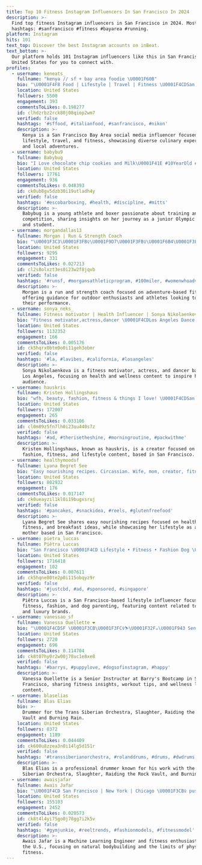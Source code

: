 ```yaml
---
title: Top 10 Fitness Instagram Influencers In San Francisco In 2024
description: >-
  Find top fitness Instagram influencers in San Francisco in 2024. Most popular
  hashtags: #sanfrancisco #fitness #bayarea #running.
platform: Instagram
hits: 101
text_top: Discover the best Instagram accounts on inBeat.
text_bottom: >-
  Our platform holds 101 Instagram influencers like this in San Francisco,
  United States for you to connect with.
profiles:
  - username: keneats_
    fullname: "kenya // sf + bay area foodie \U0001F60B"
    bio: "\U0001F4F8 Food | Lifestyle | Travel | Fitness \U0001F4CDSan Francisco Bay Area \U0001F48C kkeneats@gmail.com"
    location: United States
    followers: 5500
    engagement: 393
    commentsToLikes: 0.198277
    id: clhdzrbz2rck80j08qiop2wm7
    verified: false
    hashtags: '#sffood, #italianfood, #sanfrancisco, #nikon'
    description: >-
      Kenya is a San Francisco Bay Area social media influencer focused on food,
      lifestyle, travel, and fitness, showcasing diverse culinary experiences
      and local adventures.
  - username: babybu9
    fullname: Babybug
    bio: "I Love chocolate chip cookies and Milk\U0001F41E #10YearOld #Female #Boxer #JrOlympicDreamer #StudentAthlete #SF #BoxingIsLife #escobarboxing #GoldMedals\U0001F418\U0001F418\U0001F418\U0001F1FC\U0001F1F8"
    location: United States
    followers: 17761
    engagement: 936
    commentsToLikes: 0.048393
    id: ck0ub8gv5dzb30i19utladh4y
    verified: false
    hashtags: '#escobarboxing, #health, #discipline, #mitts'
    description: >-
      Babybug is a young athlete and boxer passionate about training and
      competition, sharing insights on her journey as a junior Olympic dreamer
      and student.
  - username: morgandallas13
    fullname: Morgan | Run & Strength Coach
    bio: "\U0001F3C3\U0001F3FB‍♀️\U0001F9D7\U0001F3FB‍♀️\U0001F6B4\U0001F3FB‍♀️Endorphin Enthusiast Adventures on & off trail ⛰️ ⏱ Coaching @morgansathleticprogram #coachmorgan #femalesontrails"
    location: United States
    followers: 9295
    engagement: 331
    commentsToLikes: 0.027213
    id: cl2s8olxzt3es0i23w2f8jqvb
    verified: false
    hashtags: '#runsf, #morgansathleticprogram, #100miler, #womenwhoadventure'
    description: >-
      Morgan is a run and strength coach focused on adventure-based fitness,
      offering guidance for outdoor enthusiasts and athletes looking to enhance
      their performance.
  - username: sonya_neks_
    fullname: Fitness motivator | Health Influencer | Sonya Nikolaenkova
    bio: "Fitness motivator,actress,dancer \U0001F4CDLos Angeles Dance with me @neks_dance PR/Реклама:sonyaneks@avtormedia.ru"
    location: United States
    followers: 1132352
    engagement: 166
    commentsToLikes: 0.005176
    id: ck5hqrx0btm9o0i11geh3obmr
    verified: false
    hashtags: '#la, #lavibes, #california, #losangeles'
    description: >-
      Sonya Nikolaenkova is a fitness motivator, actress, and dancer based in
      Los Angeles, focusing on health and wellness content to inspire her
      audience.
  - username: hauskris
    fullname: Kristen Hollingshaus
    bio: "wfh, beauty, fashion, fitness & things I love! \U0001F4CDSan Francisco \U0001F48C contact@hauskris.com LINKS ⬇️"
    location: United States
    followers: 172007
    engagement: 265
    commentsToLikes: 0.033106
    id: cl0m89z5fn7lh0i23ou440s7z
    verified: false
    hashtags: '#ad, #therisetheshine, #morningroutine, #packwithme'
    description: >-
      Kristen Hollingshaus, known as hauskris, is a creator focused on beauty,
      fashion, fitness, and lifestyle content, based in San Francisco.
  - username: healthymoodsf
    fullname: Lyana Begret See
    bio: "Easy nourishing recipes. Circassian. Wife, mom, creator, fitness lover, breakfast enthusiast. \U0001F4CDSan Francisco, Bay Area Email: healthymoodsf@gmail.com"
    location: United States
    followers: 802932
    engagement: 176
    commentsToLikes: 0.017147
    id: ck0ueayzil1kl0i19bugxsruj
    verified: false
    hashtags: '#pancakes, #snackidea, #reels, #glutenfreefood'
    description: >-
      Lyana Begret See shares easy nourishing recipes focused on healthy eating,
      fitness, and breakfast ideas, while showcasing her lifestyle as a wife and
      mother based in San Francisco.
  - username: pietra_luccas
    fullname: Piêtra Luccas
    bio: "San Francisco \U0001F4CD Lifestyle • Fitness • Fashion Dog \U0001F436 mom @greatcharliedane @precioso_yachts & @solbeauty2022 \U0001F459"
    location: United States
    followers: 1716418
    engagement: 102
    commentsToLikes: 0.007611
    id: ck5hqne80te2p0i115obqyz9r
    verified: false
    hashtags: '#justcbd, #ad, #sponsored, #singapore'
    description: >-
      Piêtra Luccas is a San Francisco-based lifestyle influencer focused on
      fitness, fashion, and dog parenting, featuring content related to wellness
      and luxury brands.
  - username: vanessao_sf
    fullname: Vanessa Ouellette ❤️
    bio: "\U0001F4CDSF \U0001F3CB\U0001F3FC‍♀️⛷\U0001F32F☕️\U0001F943 Senior Instructor Barry's Bootcamp \U0001F48CDevotedfitsf@gmail.com #deVOtedfitsf"
    location: United States
    followers: 2720
    engagement: 696
    commentsToLikes: 0.114704
    id: ck8t07hy0r2w00j78uc1e8xe8
    verified: false
    hashtags: '#barrys, #puppylove, #dogsofinstagram, #happy'
    description: >-
      Vanessa Ouellette is a Senior Instructor at Barry's Bootcamp in San
      Francisco, sharing fitness insights, workout tips, and wellness lifestyle
      content.
  - username: blaselias
    fullname: Blas Elias
    bio: >-
      Drummer for the Trans Siberian Orchestra, Slaughter, Raiding the Rock
      Vault and Burning Rain.
    location: United States
    followers: 8372
    engagement: 1189
    commentsToLikes: 0.044409
    id: ck600u8zzea3n0i14lg5d151r
    verified: false
    hashtags: '#transsiberianorchestra, #rolanddrums, #drums, #dwdrums'
    description: >-
      Blas Elias is a professional drummer known for his work with the Trans
      Siberian Orchestra, Slaughter, Raiding the Rock Vault, and Burning Rain.
  - username: awaisjafar
    fullname: Awais Jafar
    bio: "\U0001F4CD San Francisco | New York | Chicago \U0001F3CB️‍♀️ pushing limits of Natty Lifting ✖️ PhD in Computer Science \U0001F5A5️ Machine learning Engineer"
    location: United States
    followers: 155103
    engagement: 2452
    commentsToLikes: 0.020573
    id: ck8t4l4yi75go0j78gg7i2k5v
    verified: false
    hashtags: '#gymjunkie, #reeltrends, #fashionmodels, #fitnessmodel'
    description: >-
      Awais Jafar is a Machine Learning Engineer and fitness enthusiast based in
      the U.S., focusing on natural bodybuilding and the limits of physical
      fitness.
---
```


